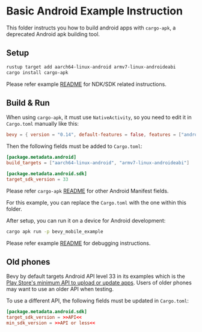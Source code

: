 # Basic Android Example Instruction

This folder instructs you how to build android apps with `cargo-apk`, a deprecated Android apk building tool.

## Setup

```bash
rustup target add aarch64-linux-android armv7-linux-androideabi
cargo install cargo-apk
```

Please refer example [README](../../README.md#setup) for NDK/SDK related instructions.

## Build & Run

When using `cargo-apk`, it must use `NativeActivity`, so you need to edit it in `Cargo.toml` manually like this:

```toml
bevy = { version = "0.14", default-features = false, features = ["android-native-activity", ...] }
```

Then the following fields must be added to `Cargo.toml`:

```toml
[package.metadata.android]
build_targets = ["aarch64-linux-android", "armv7-linux-androideabi"]

[package.metadata.android.sdk]
target_sdk_version = 33
```

Please refer `cargo-apk` [README](https://crates.io/crates/cargo-apk) for other Android Manifest fields.

For this example, you can replace the `Cargo.toml` with the one within this folder.

After setup, you can run it on a device for Android development:

```bash
cargo apk run -p bevy_mobile_example
```

Please refer example [README](../../README.md#debugging) for debugging instructions.

## Old phones

Bevy by default targets Android API level 33 in its examples which is the
[Play Store's minimum API to upload or update apps](https://developer.android.com/distribute/best-practices/develop/target-sdk).
Users of older phones may want to use an older API when testing.

To use a different API, the following fields must be updated in `Cargo.toml`:

```toml
[package.metadata.android.sdk]
target_sdk_version = >>API<<
min_sdk_version = >>API or less<<
```

